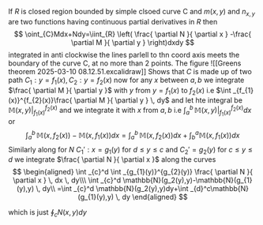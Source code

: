 If $R$ is closed region bounded by simple clsoed curve C and $m(x,y)$ and $n_{x,y}$ are two functions having continuous partial derivatives in $R$ then
$$
\oint_{C}Mdx+Ndy=\iint_{R} \left( \frac{ \partial N }{ \partial x } -\frac{ \partial M }{ \partial y }  \right)dxdy  
$$
integrated in anti clockwise 
the lines parlell to thn coord axis meets the boundary of the curve C, at no more than $2$ points. The figure 
![[Greens theorem 2025-03-10 08.12.51.excalidraw]]
Shows that $C$ is made up of two path $C_{1}:y=f_{1}(x),C_{2}:y=f_{2}(x)$ now for any $x$ between $a,b$ we integrate $\frac{ \partial M }{ \partial y }$ with $y$ from $y=f_{1}(x)$ to $f_{2}(x)$ i.e $\int _{f_{1}(x)}^{f_{2}(x)}\frac{ \partial M }{ \partial y } \, dy$ and let hte integral be $\mathbb{M}(x,y)|_{f_{1}(x)}^{f_{2}(x)}$ 
and we integrate it with $x$ from $a,b$ i.e $\int _{a}^b \, \mathbb{M}(x,y)|_{f_{1}(x)}^{f_{2}(x)}dx$ or 
$$
\int _{a}^b \, \mathbb{M}(x,f_{2}(x))-\mathbb{M}(x,f_{1}(x))dx = 
\int _{a}^b \, \mathbb{M}(x,f_{2}(x))dx+\int _{b}^a \mathbb{M}(x,f_{1}(x))dx
$$
Similarly along for $N$ 
$C_{1}':x=g_{1}(y)$ for $d\leq y\leq c$ and $C_{2}'=g_{2}(y)$ for $c\leq y\leq d$ 
we integrate $\frac{ \partial N }{ \partial x }$ along the curves
$$
\begin{aligned}
\int _{c}^d \int _{g_{1}(y)}^{g_{2}(y)} \frac{ \partial N }{ \partial x }  \, dx \, dy\\\
\int _{c}^d \mathbb{N}(g_2(y),y)-\mathbb{N}(g_{1}(y),y) \, dy\\
=\int _{c}^d \mathbb{N}(g_2(y),y)dy+\int _{d}^c\mathbb{N}(g_{1}(y),y) \, dy
\end{aligned}
$$

which is just $\oint_{c}N(x,y)dy$ 
